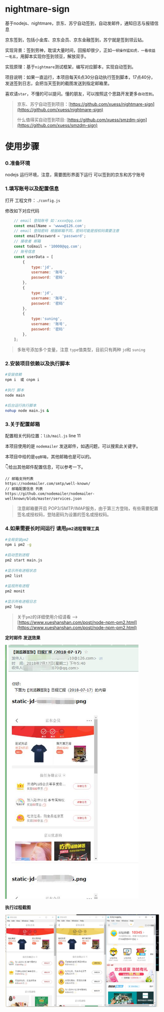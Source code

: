 # nightmare-sign
基于nodejs、nightmare，京东、苏宁自动签到，自动发邮件，通知日志与报错信息

京东签到，包括小金库、京东会员、京东金融签到，苏宁就是签到领云钻。

实现背景：签到劳神，耽误大量时间，回报却很少，正如`一顿操作猛如虎，一看收益一毛五`，用脚本实现你签到领豆，解放双手。

实现原理：基于`nightmare`测试框架，编写对应脚本，实现自动签到。

项目说明：如果一直运行，本项目每天6点30分自动执行签到脚本，17点40分，发送签到日志，会把当天签到的截图发送到指定邮箱里。

喜欢请`star`，不懂的可以提问。懂的朋友，可以按照这个思路开发更多`自动签到`。

> 京东、苏宁自动签到项目：[https://github.com/xuess/nightmare-sign](https://github.com/xuess/nightmare-sign)
>
> 什么值得买自动签到项目: [https://github.com/xuess/smzdm-sign](https://github.com/xuess/smzdm-sign)


# 使用步骤

### 0.准备环境

nodejs 运行环境，注意，需要图形界面下运行
可以签到的京东和苏宁账号

### 1.填写账号以及配置信息

打开 工程文件：`./config.js`

修改如下对应代码

```javascript
	// email 登陆账号 如：xxxx@qq.com
	const emailName = 'wwww@126.com';
	// email 登陆密码 根据邮箱不同，密码可能是授权码需要注意
	const emailPassword = 'password';
	// 接收者 邮箱
	const toEmail = '10000@qq.com';
	// 账号信息
	const userData = [
		{
			type:'jd',
			username: '账号',
			password: '密码'
		},
		{
			type:'jd',
			username: '账号',
			password: '密码'
		},
		{
			type:'suning',
			username: '账号',
			password: '密码'
		},
	];
```


> 多账号添加多个变量，注意 `type`值类型，目前只有两种 `jd`和 `suning`


### 2.安装项目依赖以及执行脚本

```bash
#安装依赖
npm i  或 cnpm i

#执行 脚本
node main 

#后台运行执行脚本
nohup node main.js &

```

### 3.关于配置邮箱

配置相关代码位置：`lib/mail.js` line 11

本项目使用的是  `nodemailer` 发送邮件，如遇问题，可以搜索此关键字。

本项目中给的是`qq邮箱`，其他邮箱也是可以的。

👇给出其他邮件配置信息，可以参考一下。

```
// 邮箱支持列表
https://nodemailer.com/smtp/well-known/ 
// 邮箱配置信息 列表
https://github.com/nodemailer/nodemailer-wellknown/blob/master/services.json
```

> 注意邮箱要开启 POP3/SMTP/IMAP服务，由于第三方登陆，有些需要配置签名或授权码，登陆密码为设置的签名或授权码。


### 4.如果需要长时间运行 请用`pm2进程管理工具`

```bash
#全局安装pm2
npm i pm2 -g 

#启动签到进程
pm2 start main.js

#显示所有进程状态
pm2 list 

#监视所有进程
pm2 monit              

#显示所有进程日志
pm2 logs

```

> 关于`pm2`的详细使用介绍请看  --> [https://www.xueshanshan.com/post/node-npm-pm2.html](https://www.xueshanshan.com/post/node-npm-pm2.html)




**定时邮件 发送效果**

![](img/email.jpg) 

**执行过程截图**

![](img/sign.jpg)